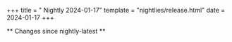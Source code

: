 +++
title = " Nightly 2024-01-17"
template = "nightlies/release.html"
date = 2024-01-17
+++

** Changes since nightly-latest **
